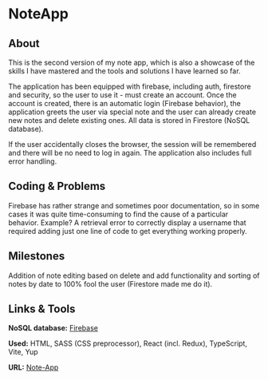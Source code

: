 # NoteApp

## About

This is the second version of my note app, which is also a showcase of the skills I have mastered and the tools and solutions I have learned so far.

The application has been equipped with firebase, including auth, firestore and security, so the user to use it - must create an account. Once the account is created, there is an automatic login (Firebase behavior), the application greets the user via special note and the user can already create new notes and delete existing ones. All data is stored in Firestore (NoSQL database).

If the user accidentally closes the browser, the session will be remembered and there will be no need to log in again. The application also includes full error handling.

## Coding & Problems

Firebase has rather strange and sometimes poor documentation, so in some cases it was quite time-consuming to find the cause of a particular behavior. Example? A retrieval error to correctly display a username that required adding just one line of code to get everything working properly.

## Milestones

Addition of note editing based on delete and add functionality and sorting of notes by date to 100% fool the user (Firestore made me do it).

## Links & Tools

**NoSQL database:** [Firebase](https://firebase.google.com/)

**Used:** HTML, SASS (CSS preprocessor), React (incl. Redux), TypeScript, Vite, Yup

**URL:** [Note-App](https://noteapp.online/)
